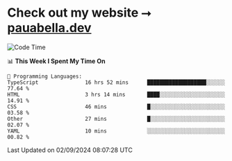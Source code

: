 # Check out my website ⭢ [pauabella.dev](https://pauabella.dev)

<!--START_SECTION:waka-->
![Code Time](http://img.shields.io/badge/Code%20Time-3%2C682%20hrs%2053%20mins-blue)

📊 **This Week I Spent My Time On** 

```text
💬 Programming Languages: 
TypeScript               16 hrs 52 mins      ███████████████████░░░░░░   77.64 % 
HTML                     3 hrs 14 mins       ████░░░░░░░░░░░░░░░░░░░░░   14.91 % 
CSS                      46 mins             █░░░░░░░░░░░░░░░░░░░░░░░░   03.58 % 
Other                    27 mins             █░░░░░░░░░░░░░░░░░░░░░░░░   02.07 % 
YAML                     10 mins             ░░░░░░░░░░░░░░░░░░░░░░░░░   00.82 % 
```


 Last Updated on 02/09/2024 08:07:28 UTC
<!--END_SECTION:waka-->
